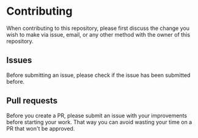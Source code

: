 # Contributing

When contributing to this repository, please first discuss the change you wish to make via issue,
email, or any other method with the owner of this repository.

## Issues
Before submitting an issue, please check if the issue has been submitted before.

## Pull requests
Before you create a PR, please submit an issue with your improvements before starting your work. That way you can avoid wasting your time on a PR that won't be approved.
